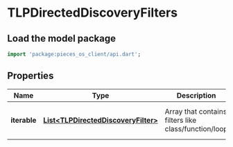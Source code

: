 # TLPDirectedDiscoveryFilters

## Load the model package
```dart
import 'package:pieces_os_client/api.dart';
```

## Properties
Name | Type | Description | Notes
------------ | ------------- | ------------- | -------------
**iterable** | [**List\<TLPDirectedDiscoveryFilter\>**](TLPDirectedDiscoveryFilter) | Array that contains filters like class/function/loop | [default to const []]




